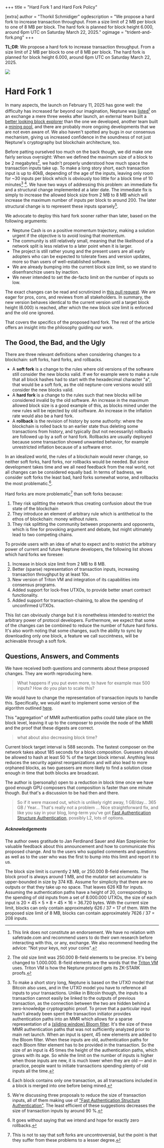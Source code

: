 +++
title = "Hard Fork 1 and Hard Fork Policy"

[extra]
author = "Thorkil Schmidiger"
ogdescription = "We propose a hard fork to increase transaction throughput. From a size limit of 2 MB per block to one of 8 MB per block. The hard fork is planned for block height 6.000, around 6pm UTC on Saturday March 22, 2025."
ogimage = "trident-and-fork.png"
+++

**TL;DR**: We propose a hard fork to increase transaction throughput. From a size limit of 2 MB per block to one of 8 MB per block. The hard fork is planned for block height 6.000, around 6pm UTC on Saturday March 22, 2025.

![](trident-and-fork.png)

# Hard Fork 1

In many aspects, the launch on February 11, 2025 has gone well: the difficulty has increased far beyond our imagination, Neptune was [listed](https://safetrade.com/exchange/NPT-USDT)[^1] on an exchange a mere three weeks after launch, an external team built a [better looking block explorer](https://neptune.vxb.ai/) than the one we developed, another team built a [mining pool](https://github.com/KaffinPX/Cassini), and there are probably more ongoing developments that we are not even aware of. We also haven't spotted any bugs in our consensus mechanism, giving us increased confidence in the soundness of not just Neptune's cryptography but blockchain architecture, too.

Before patting ourselved too much on the back though, we did make one fairly serious oversight: When we defined the maximum size of a block to be 2 megabytes[^2], we hadn't properly understood how much space the transaction inputs take up. To make a long story short, each transaction input is up to 40kB, depending of the age of the inputs, leaving only room for ~30 inputs per block which is obviously too little for a block time of 10 minutes[^3] [^4]. We have two ways of addressing this problem: an immediate fix and a structural change implemented at a later date. The immediate fix is simply to increase the allowed block size from 2 MB to 8 MB which will increase the maximum number of inputs per block to around 200. The later structural change is to represent these inputs sparsely[^5].

We advocate to deploy this hard fork sooner rather than later, based on the following arguments:
 - Neptune Cash is on a positive momentum trajectory, making a solution urgent if the objective is to avoid losing that momentum.
 - The community is still relatively small, meaning that the likelihood of a network split is less relative to a later point when it is larger.
 - The project is still rather young and the present users are all early adopters who can be expected to tolerate fixes and version updates, more so than users of well-established software.
 - We are already bumping into the current block size limit, so we stand to disenfranchize users by inaction.
 - We never intended to set the de-facto limit on the number of inputs so low.

The exact changes can be read and scrutinized in [this pull request](https://github.com/Neptune-Crypto/neptune-core/pull/502). We are eager for pros, cons, and reviews from all stakeholders. In summary, the new version behaves identical to the current version until a target block height (6.000) is reached, after which the new block size limit is enforced and the old one ignored.

That covers the specifics of the proposed hard fork. The rest of the article offers an insight into the philosophy guiding our work.

## The Good, the Bad, and the Ugly

There are three relevant definitions when considering changes to a blockchain: soft forks, hard forks, and rollbacks.
- A **soft fork** is a change to the rules where old versions of the software still consider the new blocks valid. If we for example were to make a rule that all block hashes had to start with the hexadecimal character "a", that would be a soft fork, as the old neptune-core versions would still consider the new blocks valid.
- A **hard fork** is a change to the rules such that new blocks will be considered invalid by the old software. An increase in the maximum allowed block size is a good example of this, as blocks mined under the new rules will be rejected by old software. An increase in the inflation rate would also be a hard fork.
- A **rollback** is the revision of history by some authority: where the blockchain is rolled back to an earlier state thus deleting some transactions from history, and typically (but not necessarily) rollbacks are followed up by a soft or hard fork. Rollbacks are usually deployed because some transaction showed unwanted behavior, for example unrestricted inflation because of a software error.

In an idealized world, the rules of a blockchain would never change, so neither soft forks, hard forks, nor rollbacks would be needed. But since development takes time and we all need feedback from the real world, not all changes can be considered equally bad. In terms of badness, we consider soft forks the least bad, hard forks somewhat worse, and rollbacks the most problematic.[^6].

Hard forks are more problematic[^7] than soft forks because:
1. They risk splitting the network thus creating confusion about the true state of the blockchain
2. They introduce an element of arbitrary rule which is antithetical to the ethos of blockchain: money without rulers.
3. They risk splitting the community between proponents and opponents, which is fine for provoking argument and debate, but might ultimately lead to two competing chains.

To provide users with an idea of what to expect and to restrict the arbitrary power of current and future Neptune developers, the following list shows which hard forks we foresee:
1. Increase in block size limit from 2 MB to 8 MB.
2. Better (sparse) representation of transaction inputs, increasing transaction throughput by at least 10x.
3. New version of Triton VM and integration of its capabilities into consensus programs.
4. Added support for lock-free UTXOs, to provide better smart contract functionality.
5. Added support for transaction-chaining, to allow the spending of unconfirmed UTXOs.

This list can obviously change but it is nonetheless intended to restrict the arbitrary power of protocol developers. Furthermore, we expect that some of the changes can be combined to reduce the number of future hard forks. It's also worth noting that some changes, such the ability to sync by downloading only one block, a feature we call succintness, will be achievable through a soft fork.

## Questions, Answers, and Comments

We have received both questions and comments about these proposed changes. They are worth reproducing here.

>  What happens if you put even more, to have for example max 500 inputs? How do you plan to scale this?

We would have to change the representation of transaction inputs to handle this. Specifically, we would want to implement some version of the algorithm outlined [here](../learn/authentication-structure-authentication.md).

This "aggregation" of MMR authentication paths could take place on the block level, leaving it up to the composer to provide the node of the MMR and the proof that these digests are correct.

> what about also decreasing block time?

Current block target interval is 588 seconds. The fastest composer on the network takes about 185 seconds for a block composition. Guessers should be allowed to hash at least 50 % of the target block interval. Anything less reduces the security against reorganizations and will also lead to more orphaned blocks, as two guessers are more likely to find a solution close enough in time that both blocks are broadcast.

The author is (personally) open to a reduction in block time once we have good enough GPU composers that composition is faster than one minute though. But that's a discussion to be had then and there.

> So if it were maxxed out, which is unlikely right away, 1 GB/day...  365 GB / Year...     That's really not a problem ... Nice straightforward fix, and like you say in your blog, long-term you've got [Fast Authentication Structure Authentication](../learn/authentication-structure-authentication.md), possibly L2, lots of options.


##### Acknowledgements

The author owes gratitude to Jan Ferdinand Sauer and Alan Szepieniec for valuable feedback about this announcement and how to communicate this proposed change. And to the users who supplied comments and questions as well as to the user who was the first to bump into this limit and report it to us.

[^1]: This link does not constitute an endorsement. We have no relation with safetrade.com and recommend users to do their own research before interacting with this, or any, exchange. We also recommend heeding the advice: "Not your keys, not your coins".

[^2]: The old size limit was 250.000 B-field elements to be precise. It's being changed to 1.000.000. B-field elements are the words that the [Triton VM](https://triton-vm.org/) uses. Triton VM is how the Neptune protocol gets its ZK-STARK proofs.

[^3]: To make a short story long, Neptune is based on the UTXO model that Bitcoin also uses, and in the UTXO model you have to reference all inputs to your transactions. Unlike in Bitcoin though, the inputs to a transaction cannot easily be linked to the outputs of previous transaction, as the connection between the two are hidden behind a zero-knowledge cryptographic proof. To prove that a particular input hasn't already been spent the transaction initiator provides authentication paths into an MMR which allows for a sparse representation of a [(sliding window) Bloom filter](../mutator-sets/). It's the size of these MMR authentication paths that was not sufficiently analyzed prior to main net launch. When an input is spent, 45 new elements are added to the Bloom filter. When these inputs are old, authentication paths for each Bloom filter element has to be provided in the transaction. So the size of an input is 45 times the height of the authentication paths, which grows with its age. So while the limit on the number of inputs is higher when those inputs are new, it is much lower when they are old — and in practice, people want to initiate transactions spending plenty of old inputs all the time.

The block size limit is currently 2 MB, or 250.000 B-field elements. The block proof is always around 1 MB, and the mutator set accumulator is upper-bounded in size by 374 KB. Assume for simplicity that there are no outputs or that they take up no space. That leaves 626 KB for inputs. Assuming the authentication paths have a height of 20, corresponding to the spending of old inputs from a set of 8.000.000 UTXOs, the size of each input is 20 × 45 × 5 × 8 + 45 × 16 = 36.720 bytes. With the current size limit, blocks can only contain approximately 626 / 37 = 17 of them. With the proposed size limit of 8 MB, blocks can contain approximately 7626 / 37 = 208 inputs.

[^4]: Each block contains only one transaction, as all transactions included in a block is merged into one before being mined.

[^5]: We're discussing three proposals to reduce the size of transaction inputs, all of them making use of ["Fast Authentication Structure Authentication"](../learn/authentication-structure-authentication.md). The least efficient of these suggestions decreases the size of transaction inputs by around 90 %.

[^6]: It goes without saying that we intend and hope for exactly zero rollbacks.

[^7]: This is not to say that soft forks are uncontroversial, but the point is that they suffer from these problems to a lesser degree.
